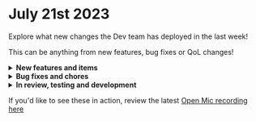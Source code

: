 # July 21st 2023

Explore what new changes the Dev team has deployed in the last week!

This can be anything from new features, bug fixes or QoL changes!

<details>

<summary><strong>New features and items</strong></summary>

* Added the ability to modify trigger criteria when unpacking a crate

</details>

<details>

<summary><strong>Bug fixes and chores</strong></summary>

* Updated pax8 logo
* Fixed some UI errors when unpacking a crate again after new crate triggers are added
* Fix a bug where multiselect fields were displaying the value of the selection instead of the label after saving
* Fixed a bug where form builder would crash when using "Set" as an action on dynamic fields
* Fixed a bug where form conditional for multi-select fields where the Set Value field was displaying raw json instead of prettified json

</details>

<details>

<summary><strong>In review, testing and development</strong></summary>

* Crate marketplace filter on tags
* New Crate Details page
* Workflow builder notes feature and task multi-select
* Fix a bug where not all organization pickers are showing results recursively
* Fix microsoft logo for login screen
* Upgrade frontend and graph-api from NodeJS 16 to NodeJS 18
* Fix a bug with datto psa webhooks where a 200 response is always returned even when the request isn't valid

</details>

If you'd like to see these in action, review the latest [Open Mic recording here](../roc-open-mics/july-21st-2023-transform-er-s-jinja-in-disguise.md)
